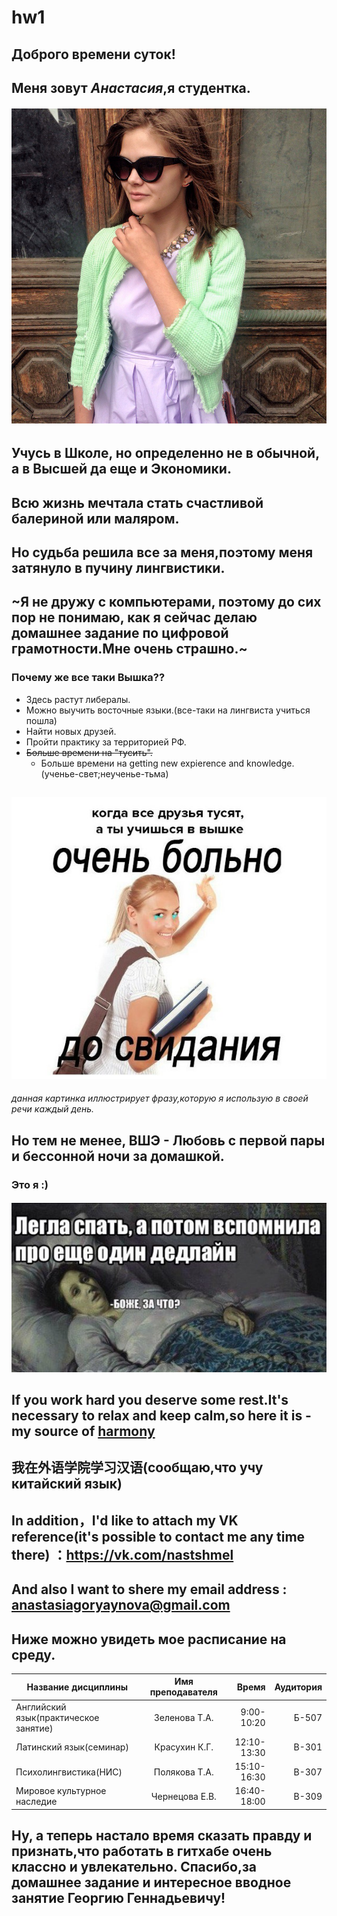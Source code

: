 # hw1
## Доброго времени суток!
## Меня зовут *Анастасия*,я студентка. 
###### ![](https://github.com/anastasiagoryaynova/hw1/blob/master/1nfxgHzEipY.jpg)
## Учусь в Школе, но определенно не в обычной, а в Высшей да еще и Экономики.
## Всю жизнь мечтала стать счастливой балериной или маляром.
## Но судьба решила все за меня,поэтому меня затянуло в пучину лингвистики.
## ~Я не дружу с компьютерами, поэтому до сих пор не понимаю, как я сейчас делаю домашнее задание по цифровой грамотности.Мне очень страшно.~
### Почему же все таки Вышка??
+ Здесь растут либералы.
+ Можно выучить восточные языки.(все-таки на лингвиста учиться пошла)
+ Найти новых друзей.
+ Пройти практику за территорией РФ.
+ ~~Больше времени на "тусить".~~
  - Больше времени на getting new expierence and knowledge.(ученье-свет;неученье-тьма)
## ![](https://github.com/anastasiagoryaynova/hw1/blob/master/U2Vtscclz6A.jpg)
*данная картинка иллюстрирует фразу,которую я использую в своей речи каждый день.*
## Но тем не менее, ВШЭ - Любовь с первой пары и бессонной ночи за домашкой.
### Это я :)
#### ![](https://github.com/anastasiagoryaynova/hw1/blob/master/-060Egdx2Tc.jpg)
## If you work hard you deserve some rest.It's necessary to relax and keep calm,so here it is - my source of [harmony](https://www.instagram.com/katina_maree/)
## 我在外语学院学习汉语(сообщаю,что учу китайский язык)
## In addition，I'd like to attach my VK reference(it's possible to contact me any time there) ：<https://vk.com/nastshmel>
## And also I want to shere my email address : <anastasiagoryaynova@gmail.com>
## Ниже можно увидеть мое расписание на среду. 
 Название дисциплины | Имя преподавателя | Время | Аудитория | 
 --------------------|:-----------------:|------:|----------:|
Английский язык(практическое занятие)|Зеленова Т.А.|9:00-10:20|Б-507
Латинский язык(семинар)|Красухин К.Г.|12:10-13:30|B-301
Психолингвистика(НИС)|Полякова Т.А.|15:10-16:30|B-307
Мировое культурное наследие|Чернецова Е.В.|16:40-18:00|B-309
## Ну, а теперь настало время сказать правду и признать,что работать в гитхабе очень классно и увлекательно. Спасибо,за домашнее задание и интересное вводное занятие Георгию Геннадьевичу!
